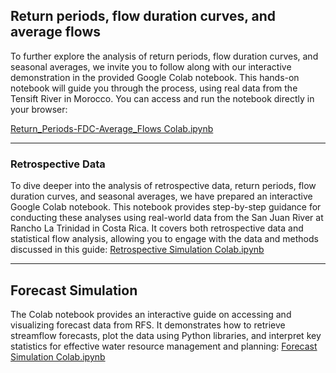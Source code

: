 ## Return periods, flow duration curves, and average flows

To further explore the analysis of return periods, flow duration curves, and seasonal averages, we invite you to follow along with our interactive
demonstration in the provided Google Colab notebook. This hands-on notebook will guide you through the process, using real data from the Tensift River
in Morocco. You can access and run the notebook directly in your browser:

[Return_Periods-FDC-Average_Flows Colab.ipynb](https://colab.research.google.com/drive/1UngQNuvgQyzaj2fKDhHGWK4oATljaed-?usp=sharing)

---

### Retrospective Data

To dive deeper into the analysis of retrospective data, return periods, flow duration curves, and seasonal averages, we have prepared an interactive
Google Colab notebook. This notebook provides step-by-step guidance for conducting these analyses using real-world data from the San Juan River at
Rancho La Trinidad in Costa Rica. It covers both retrospective data and statistical flow analysis, allowing you to engage with the data and methods
discussed in this guide: [Retrospective Simulation Colab.ipynb](https://colab.research.google.com/drive/1D-IlUFyyg38HWmhaCvcx0Wdh70gkPEhS?usp=sharing)

---

## Forecast Simulation

The Colab notebook provides an interactive guide on accessing and visualizing forecast data from RFS. It demonstrates how to retrieve
streamflow forecasts, plot the data using Python libraries, and interpret key statistics for effective water resource management and
planning: [Forecast Simulation Colab.ipynb](https://colab.research.google.com/drive/1s_xpasbYlvFGak9_2XgxRPzX0sDO-FnH?usp=sharing)
